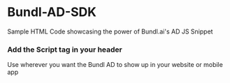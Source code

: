 # Bundl-AD-SDK
Sample HTML Code showcasing the power of Bundl.ai's AD JS Snippet

### Add the Script tag <script src="https://bundl.ai/sdk/adsbybundl.js?query='summer%20dresses%20for%20women'"></script> in your header

Use <bundl-listing></bundl-listing> wherever you want the Bundl AD to show up in your website or mobile app 
